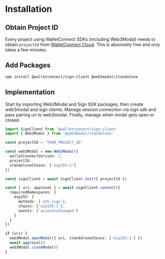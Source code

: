 # Installation

## Obtain Project ID

Every project using WalletConnect SDKs (including Web3Modal) needs to obtain `projectId` from [WalletConnect Cloud](https://cloud.walletconnect.com/). This is absolutely free and only takes a few minutes.

## Add Packages

```bash npm2yarn
npm install @walletconnect/sign-client @web3modal/standalone
```

## Implementation

Start by importing Web3Modal and Sign SDK packages, then create web3modal and sign clients. Manage session connection via sign sdk and pass pairing uri to web3modal. Finally, manage when modal gets open or closed.

```ts
import SignClient from '@walletconnect/sign-client'
import { Web3Modal } from '@web3modal/standalone'

const projectId = 'YOUR_PROJECT_ID'

const web3Modal = new Web3Modal({
  walletConnectVersion: 2,
  projectId,
  standaloneChains: ['eip155:1']
})

const signClient = await SignClient.init({ projectId })

const { uri, approval } = await signClient.connect({
  requiredNamespaces: {
    eip155: {
      methods: ['eth_sign'],
      chains: ['eip155:1'],
      events: ['accountsChanged']
    }
  }
})

if (uri) {
  web3Modal.openModal({ uri, standaloneChains: ['eip155:1'] })
  await approval()
  web3Modal.closeModal()
}
```
